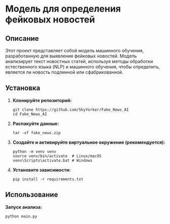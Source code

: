 # Модель для определения фейковых новостей

## Описание

Этот проект представляет собой модель машинного обучения, разработанную для выявления фейковых новостей. Модель анализирует текст новостных статей, используя методы обработки естественного языка (NLP) и машинного обучения, чтобы определить, является ли новость подлинной или сфабрикованной.


## Установка

1.  **Клонируйте репозиторий:**

    ```
    git clone https://github.com/SkyYorker/Fake_News_AI
    cd Fake_News_AI
    ```

2.  **Распакуйте данные:**

    ```
    tar -xf fake_news.zip
    ```
    
3.  **Создайте и активируйте виртуальное окружение (рекомендуется):**

    ```
    python -m venv venv
    source venv/bin/activate  # Linux/macOS
    venv\Scripts\activate.bat # Windows
    ```

4.  **Установите зависимости:**

    ```
    pip install -r requirements.txt
    ```

## Использование


   **Запуск анализа:**
   
    python main.py
    
